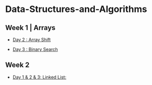 # Data-Structures-and-Algorithms

## Week 1 | Arrays

- [Day 2 : Array Shift](./assets/README/ArrayShift_README.md)

- [Day 3 : Binary Search](./assets/README/BinarySearch_README.md)

## Week 2

- [Day 1 & 2 & 3: Linked List:](./assets/README/LinkedList_README.md)


